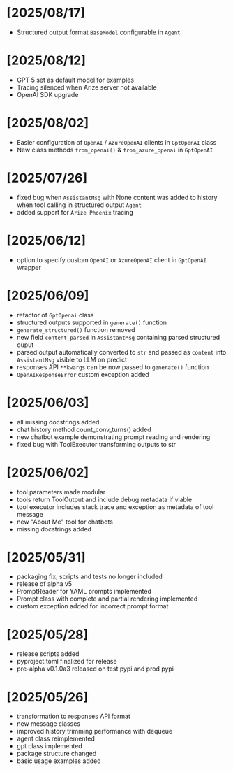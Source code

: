 # [2025/08/17]

- Structured output format `BaseModel` configurable in `Agent`

# [2025/08/12]

- GPT 5 set as default model for examples
- Tracing silenced when Arize server not available
- OpenAI SDK upgrade

# [2025/08/02]

- Easier configuration of `OpenAI` / `AzureOpenAI` clients in `GptOpenAI` class
- New class methods `from_openai()` & `from_azure_openai` in `GptOpenAI`

# [2025/07/26]

- fixed bug when `AssistantMsg` with None content was added to history when tool calling in structured output `Agent`
- added support for `Arize Phoenix` tracing

# [2025/06/12]

- option to specify custom `OpenAI` or `AzureOpenAI` client in `GptOpenAI` wrapper

# [2025/06/09]

- refactor of `GptOpenai` class
- structured outputs supported in `generate()` function
- `generate_structured()` function removed
- new field `content_parsed` in `AssistantMsg` containing parsed structured ouput
- parsed output automatically converted to `str` and passed as `content` into `AssistantMsg` visible to LLM on predict
- responses API `**kwargs` can be now passed to `generate()` function
- `OpenAIResponseError` custom exception added

# [2025/06/03]

- all missing docstrings added
- chat history method count_conv_turns() added
- new chatbot example demonstrating prompt reading and rendering
- fixed bug with ToolExecutor transforming outputs to str

# [2025/06/02]

- tool parameters made modular
- tools return ToolOutput and include debug metadata if viable
- tool executor includes stack trace and exception as metadata of tool message
- new "About Me" tool for chatbots
- missing docstrings added

# [2025/05/31]

- packaging fix, scripts and tests no longer included
- release of alpha v5
- PromptReader for YAML prompts implemented
- Prompt class with complete and partial rendering implemented
- custom exception added for incorrect prompt format

# [2025/05/28]

- release scripts added
- pyproject.toml finalized for release
- pre-alpha v0.1.0a3 released on test pypi and prod pypi

# [2025/05/26]

- transformation to responses API format
- new message classes
- improved history trimming performance with dequeue
- agent class reimplemented
- gpt class implemented
- package structure changed
- basic usage examples added
